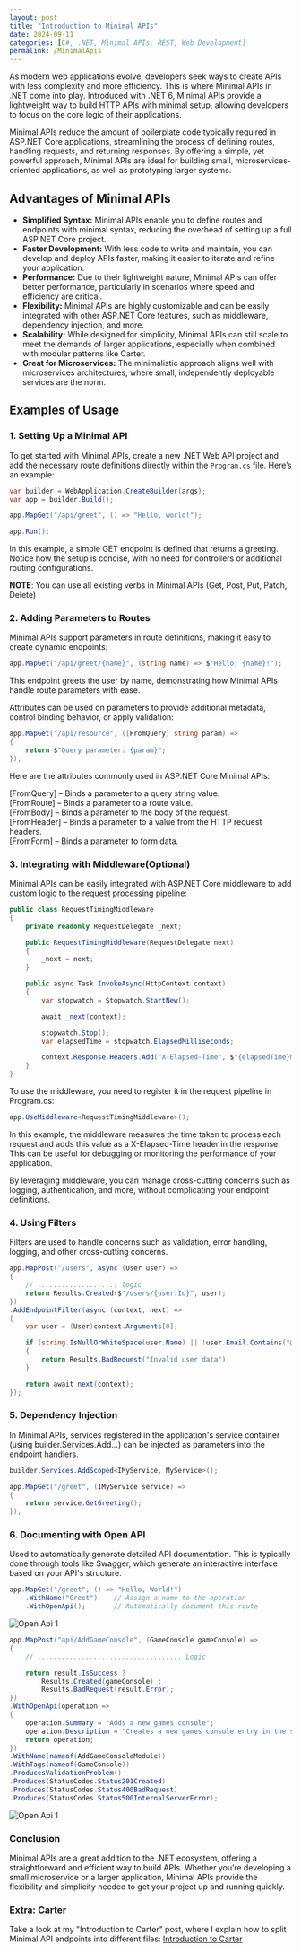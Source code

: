 ```yaml
---
layout: post
title: "Introduction to Minimal APIs"
date: 2024-09-11
categories: [C#, .NET, Minimal APIs, REST, Web Development]
permalink: /MinimalApis
---
```

As modern web applications evolve, developers seek ways to create APIs with less complexity and more efficiency. This is where Minimal APIs in .NET come into play. Introduced with .NET 6, Minimal APIs provide a lightweight way to build HTTP APIs with minimal setup, allowing developers to focus on the core logic of their applications.

Minimal APIs reduce the amount of boilerplate code typically required in ASP.NET Core applications, streamlining the process of defining routes, handling requests, and returning responses. By offering a simple, yet powerful approach, Minimal APIs are ideal for building small, microservices-oriented applications, as well as prototyping larger systems.

## **Advantages of Minimal APIs**

- **Simplified Syntax:** Minimal APIs enable you to define routes and endpoints with minimal syntax, reducing the overhead of setting up a full ASP.NET Core project.
- **Faster Development:** With less code to write and maintain, you can develop and deploy APIs faster, making it easier to iterate and refine your application.
- **Performance:** Due to their lightweight nature, Minimal APIs can offer better performance, particularly in scenarios where speed and efficiency are critical.
- **Flexibility:** Minimal APIs are highly customizable and can be easily integrated with other ASP.NET Core features, such as middleware, dependency injection, and more.
- **Scalability:** While designed for simplicity, Minimal APIs can still scale to meet the demands of larger applications, especially when combined with modular patterns like Carter.
- **Great for Microservices:** The minimalistic approach aligns well with microservices architectures, where small, independently deployable services are the norm.

## **Examples of Usage**

### **1. Setting Up a Minimal API**

To get started with Minimal APIs, create a new .NET Web API project and add the necessary route definitions directly within the `Program.cs` file. Here’s an example:

```c#
var builder = WebApplication.CreateBuilder(args);
var app = builder.Build();

app.MapGet("/api/greet", () => "Hello, world!");

app.Run();
```

In this example, a simple GET endpoint is defined that returns a greeting. Notice how the setup is concise, with no need for controllers or additional routing configurations.

**NOTE**: You can use all existing verbs in Minimal APIs (Get, Post, Put, Patch, Delete)


### **2. Adding Parameters to Routes**

Minimal APIs support parameters in route definitions, making it easy to create dynamic endpoints:

```c#
app.MapGet("/api/greet/{name}", (string name) => $"Hello, {name}!");
```

This endpoint greets the user by name, demonstrating how Minimal APIs handle route parameters with ease.

Attributes can be used on parameters to provide additional metadata, control binding behavior, or apply validation:

```c#
app.MapGet("/api/resource", ([FromQuery] string param) =>
{
    return $"Query parameter: {param}";
});
```

Here are the attributes commonly used in ASP.NET Core Minimal APIs:

[FromQuery] – Binds a parameter to a query string value.  
[FromRoute] – Binds a parameter to a route value.  
[FromBody] – Binds a parameter to the body of the request.  
[FromHeader] – Binds a parameter to a value from the HTTP request headers.  
[FromForm] – Binds a parameter to form data.  

### **3. Integrating with Middleware(Optional)**

Minimal APIs can be easily integrated with ASP.NET Core middleware to add custom logic to the request processing pipeline:

```c#
public class RequestTimingMiddleware
{
    private readonly RequestDelegate _next;

    public RequestTimingMiddleware(RequestDelegate next)
    {
        _next = next;
    }

    public async Task InvokeAsync(HttpContext context)
    {
        var stopwatch = Stopwatch.StartNew();

        await _next(context);

        stopwatch.Stop();
        var elapsedTime = stopwatch.ElapsedMilliseconds;

        context.Response.Headers.Add("X-Elapsed-Time", $"{elapsedTime}ms");
    }
}
```

To use the middleware, you need to register it in the request pipeline in Program.cs:
```c#
app.UseMiddleware<RequestTimingMiddleware>();
```
In this example, the middleware measures the time taken to process each request and adds this value as a X-Elapsed-Time header in the response. This can be useful for debugging or monitoring the performance of your application.

By leveraging middleware, you can manage cross-cutting concerns such as logging, authentication, and more, without complicating your endpoint definitions.

### **4. Using Filters**
Filters are used to handle concerns such as validation, error handling, logging, and other cross-cutting concerns.
```c#
app.MapPost("/users", async (User user) =>
{
    // .................... logic
    return Results.Created($"/users/{user.Id}", user);
})
.AddEndpointFilter(async (context, next) =>
{
    var user = (User)context.Arguments[0];

    if (string.IsNullOrWhiteSpace(user.Name) || !user.Email.Contains("@"))
    {
        return Results.BadRequest("Invalid user data");
    }

    return await next(context);
});
```

### **5. Dependency Injection**
In Minimal APIs, services registered in the application's service container (using builder.Services.Add...) can be injected as parameters into the endpoint handlers.
```c#
builder.Services.AddScoped<IMyService, MyService>();
```

```c#
app.MapGet("/greet", (IMyService service) =>
{
    return service.GetGreeting();
});
```

### **6. Documenting with Open API**
Used to automatically generate detailed API documentation. This is typically done through tools like Swagger, which generate an interactive interface based on your API's structure.

```c#
app.MapGet("/greet", () => "Hello, World!")
    .WithName("Greet")    // Assign a name to the operation
    .WithOpenApi();       // Automatically document this route
```
![Open Api 1](/assets/img/posts/swagger-open-api.png)

```c#
app.MapPost("api/AddGameConsole", (GameConsole gameConsole) =>
{
    // .................................... Logic

    return result.IsSuccess ?
        Results.Created(gameConsole) :
        Results.BadRequest(result.Error);
})
.WithOpenApi(operation =>
{
    operation.Summary = "Adds a new games console";
    operation.Description = "Creates a new games console entry in the system.";
    return operation;
})
.WithName(nameof(AddGameConsoleModule))
.WithTags(nameof(GameConsole))
.ProducesValidationProblem()
.Produces(StatusCodes.Status201Created)
.Produces(StatusCodes.Status400BadRequest)
.Produces(StatusCodes.Status500InternalServerError);
```
![Open Api 1](/assets/img/posts/swagger-open-api-detailed.png)

### **Conclusion**

Minimal APIs are a great addition to the .NET ecosystem, offering a straightforward and efficient way to build APIs. Whether you’re developing a small microservice or a larger application, Minimal APIs provide the flexibility and simplicity needed to get your project up and running quickly.

### **Extra: Carter**
Take a look at my "Introduction to Carter" post, where I explain how to split Minimal API endpoints into different files:
[Introduction to Carter](/Carter)
